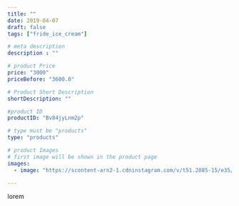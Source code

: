 ```yaml
---
title: ""
date: 2019-04-07
draft: false
tags: ["fride_ice_cream"]

# meta description
description : ""

# product Price
price: "3000"
priceBefore: "3600.0"

# Product Short Description
shortDescription: ""

#product ID
productID: "Bv84jyLnm2p"

# type must be "products"
type: "products"

# product Images
# first image will be shown in the product page
images:
  - image: "https://scontent-arn2-1.cdninstagram.com/v/t51.2885-15/e35/57209333_2221288894799306_5018270457208344253_n.jpg?se=7&tp=1&_nc_ht=scontent-arn2-1.cdninstagram.com&_nc_cat=102&_nc_ohc=r6LqvjgSWwgAX-82D-M&ccb=7-4&oh=56b7f8c84849ea33743e5f03efeab519&oe=6084EC1D&ig_cache_key=MjAxNjczNTQ4MjgyMzQ3MDUwNQ%3D%3D.2-ccb7-4"

---
```

lorem
